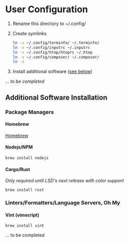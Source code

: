 # User Configuration

1. Rename this directory to ~/.config/
1. Create symlinks

   ```bash
   ln -s ~/.config/terminfo/ ~/.terminfo/
   ln -s ~/.config/inputrc ~/.inputrc
   ln -s ~/.config/htop/htoprc ~/.htop
   ln -s ~/.config/composer/ ~/.composer/
   ln -s
   ```

1. Install additional software ([see below](#additional-software-installation))

*... to be completed*

## Additional Software Installation

### Package Managers

#### Homebrew

[Homebrew](https://www.brew.sh/)

#### Nodejs/NPM

`brew install nodejs`

#### Cargo/Rust

*Only required until LSD's next release with color support*

`brew install rust`

### Linters/Formatters/Language Servers, Oh My

#### Vint (vimscript)

`brew install vint`

... to be completed
